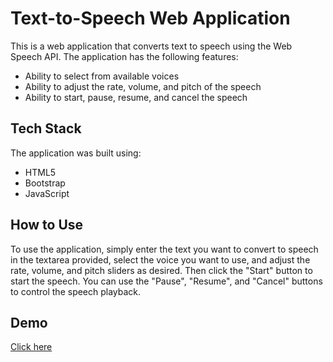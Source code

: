 
# Text-to-Speech Web Application

This is a web application that converts text to speech using the Web Speech API. The application has the following features:
    
- Ability to select from available voices
- Ability to adjust the rate, volume, and pitch of the speech
- Ability to start, pause, resume, and cancel the speech

## Tech Stack
The application was built using:

- HTML5
- Bootstrap
- JavaScript
## How to Use
To use the application, simply enter the text you want to convert to speech in the textarea provided, select the voice you want to use, and adjust the rate, volume, and pitch sliders as desired. Then click the "Start" button to start the speech. You can use the "Pause", "Resume", and "Cancel" buttons to control the speech playback.
## Demo

[Click here]()

